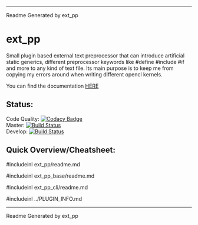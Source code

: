 ______________________________________________
Readme Generated by ext_pp

# ext_pp
Small plugin based external text preprocessor that can introduce artificial static generics, different preprocessor keywords like #define #include #if and more to any kind of text file. Its main purpose is to keep me from copying my errors around when writing different opencl kernels.

You can find the documentation [HERE](https://bytechkr.github.io/ext-pp/)

## Status:
Code Quality: [![Codacy Badge](https://api.codacy.com/project/badge/Grade/94c3df94ad954b8b90dbb5a3b0832a33)](https://www.codacy.com/app/ByteChkR/ext-pp?utm_source=github.com&amp;utm_medium=referral&amp;utm_content=ByteChkR/ext-pp&amp;utm_campaign=Badge_Grade)  
Master: [![Build Status](https://travis-ci.com/ByteChkR/ext-pp.svg?branch=master)](https://travis-ci.com/ByteChkR/ext-pp)  
Develop: [![Build Status](https://travis-ci.com/ByteChkR/ext-pp.svg?branch=develop)](https://travis-ci.com/ByteChkR/ext-pp)

## Quick Overview/Cheatsheet:

#includeinl ext_pp/readme.md

#includeinl ext_pp_base/readme.md

#includeinl ext_pp_cli/readme.md

#includeinl ../PLUGIN_INFO.md
______________________________________________
Readme Generated by ext_pp